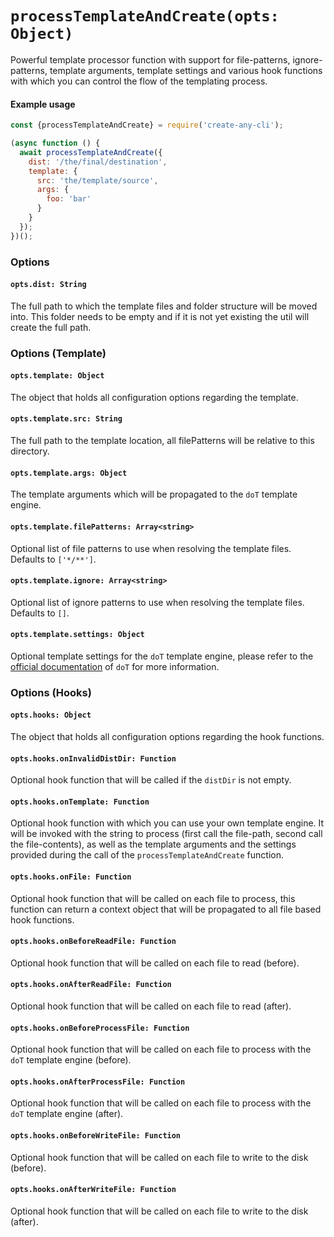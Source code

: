 # `processTemplateAndCreate(opts: Object)`
Powerful template processor function with support for file-patterns, ignore-patterns, template arguments, template settings and various hook functions with which you can control the flow of the templating process.

#### Example usage
```js
const {processTemplateAndCreate} = require('create-any-cli');

(async function () {
  await processTemplateAndCreate({
    dist: '/the/final/destination',
    template: {
      src: 'the/template/source',
      args: {
        foo: 'bar'
      }
    }
  });
})();
```


### Options
#### `opts.dist: String`
The full path to which the template files and folder structure will be moved into. This folder needs to be empty and if it is not yet existing the util will create the full path.


### Options (Template)
#### `opts.template: Object`
The object that holds all configuration options regarding the template.

#### `opts.template.src: String`
The full path to the template location, all filePatterns will be relative to this directory.

#### `opts.template.args: Object`
The template arguments which will be propagated to the `doT` template engine.

#### `opts.template.filePatterns: Array<string>`
Optional list of file patterns to use when resolving the template files. Defaults to `['*/**']`.

#### `opts.template.ignore: Array<string>`
Optional list of ignore patterns to use when resolving the template files. Defaults to `[]`.

#### `opts.template.settings: Object`
Optional template settings for the `doT` template engine, please refer to the [official documentation](http://olado.github.io/doT/) of `doT` for more information.


### Options (Hooks)
#### `opts.hooks: Object`
The object that holds all configuration options regarding the hook functions.

#### `opts.hooks.onInvalidDistDir: Function`
Optional hook function that will be called if the `distDir` is not empty.

#### `opts.hooks.onTemplate: Function`
Optional hook function with which you can use your own template engine. It will be invoked with the string to process (first call the file-path, second call the file-contents), as well as the template arguments and the settings provided during the call of the `processTemplateAndCreate` function.

#### `opts.hooks.onFile: Function`
Optional hook function that will be called on each file to process, this function can return a context object that will be propagated to all file based hook functions.

#### `opts.hooks.onBeforeReadFile: Function`
Optional hook function that will be called on each file to read (before).

#### `opts.hooks.onAfterReadFile: Function`
Optional hook function that will be called on each file to read (after).

#### `opts.hooks.onBeforeProcessFile: Function`
Optional hook function that will be called on each file to process with the `doT` template engine (before).

#### `opts.hooks.onAfterProcessFile: Function`
Optional hook function that will be called on each file to process with the `doT` template engine (after).

#### `opts.hooks.onBeforeWriteFile: Function`
Optional hook function that will be called on each file to write to the disk (before).

#### `opts.hooks.onAfterWriteFile: Function`
Optional hook function that will be called on each file to write to the disk (after).
